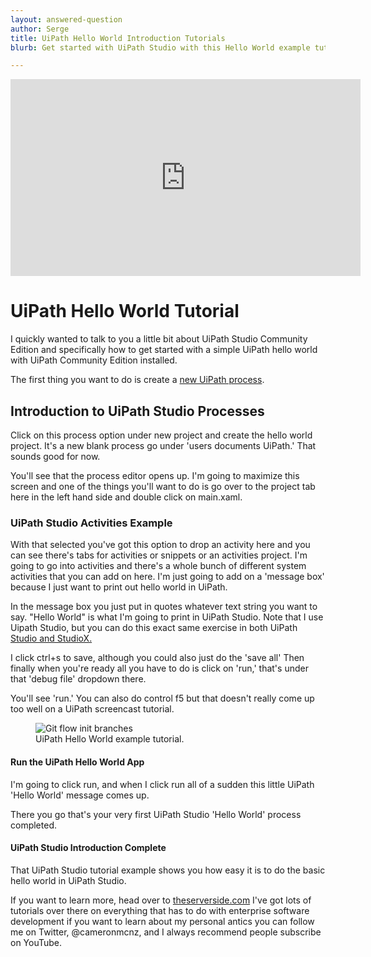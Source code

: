 ```yaml
---
layout: answered-question
author: Serge
title: UiPath Hello World Introduction Tutorials
blurb: Get started with UiPath Studio with this Hello World example tutorial.

---
```


<div class="embed-responsive embed-responsive-16by9">
<iframe src="https://www.youtube.com/embed/dvs25P_X5CQ" allow="accelerometer; autoplay; clipboard-write; encrypted-media; gyroscope; picture-in-picture" allowfullscreen="" width="560" height="315" frameborder="0"></iframe>
</div>

# UiPath Hello World Tutorial

I quickly wanted to talk to you a little bit about UiPath Studio Community Edition and specifically how to get started with a simple UiPath hello world with UiPath Community Edition installed.

The first thing you want to do is create a [new UiPath process](https://www.theserverside.com/blog/Coffee-Talk-Java-News-Stories-and-Opinions/How-create-a-UiPath-Orchestrator-process-to-run-your-RPA-robots). 
 
## Introduction to UiPath Studio Processes

Click on this process option under new project and create the hello world project. It's a new blank process go under 'users documents UiPath.' That sounds good for now.

You'll see that the process editor opens up. I'm going to maximize this screen and one of the things you'll want to do is go over to the project tab here in the left hand side and double click on main.xaml. 

### UiPath Studio Activities Example

With that selected you've got this option to drop an activity here and you can see there's tabs for activities or snippets or an activities project. I'm going to go into activities and there's a whole bunch of different system activities that you can add on here. I'm just going to add on a 'message box' because I just want to print out hello world in UiPath.

In the message box you just put in quotes whatever text string you want to say. "Hello World" is what I'm going to print in UiPath Studio. Note that I use Uipath Studio, but you can do this exact same exercise in both UiPath [Studio and StudioX.](https://forum.uipath.com/t/how-do-you-access-a-uipath-studiox-activity-in-uipath-studio/287953)

I click ctrl+s to save, although you could also just do the 'save all' Then finally when you're ready all you have to do is click on 'run,' that's under that 'debug file' dropdown there.

You'll see 'run.' You can also do control f5 but that doesn't really come up too well on a UiPath screencast tutorial. 

<figure class="figure">
  <img src="https://itknowledgeexchange.techtarget.com/coffee-talk/files/2020/08/uipath-helloworld-example.gif" alt="Git flow init branches" class="img-fluid mx-auto d-block img-thumbnail rounded ">
  <figcaption class="figure-caption">UiPath Hello World example tutorial.</figcaption>
</figure>


 
#### Run the UiPath Hello World App
 
I'm going to click run, and when I click run all of a sudden this little UiPath 'Hello World' message comes up.
 
There you go that's your very first UiPath Studio 'Hello World' process completed. 
 
#### UiPath Studio Introduction Complete
 
That UiPath Studio tutorial example shows you how easy it is to do the basic hello world in UiPath Studio. 
 
If you want to learn more, head over to [theserverside.com](https://www.theserverside.com/video/Get-automated-with-this-RPA-and-UiPath-tutorial-for-beginners) I've got lots of tutorials over there on everything that has to do with enterprise software development if you want to learn about my personal antics you can follow me on Twitter, @cameronmcnz, and I always recommend people subscribe on YouTube.

